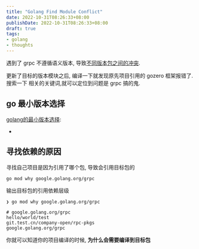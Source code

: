 ```yaml
---
title: "Golang Find Module Conflict"
date: 2022-10-31T08:26:33+08:00
publishDate: 2022-10-31T08:26:33+08:00
draft: true
tags:
- golang
- thoughts
---
```


遇到了 grpc 不遵循语义版本, 导致[不同版本包之间的冲突](https://github.com/weaveworks/common/issues/239). 

更新了目标的版本模块之后, 编译一下就发现原先项目引用的 gozero 框架报错了. 搜索一下
相关的关键词,就可以定位到问题是 grpc 搞的鬼.


## go 最小版本选择

[golang的最小版本选择](https://research.swtch.com/vgo-mvs): 

- 

## 寻找依赖的原因

寻找自己项目是因为引用了哪个包, 导致会引用目标包的

```
go mod why google.golang.org/grpc
```

输出目标包的引用依赖层级
```
❯ go mod why google.golang.org/grpc

# google.golang.org/grpc
hello/world/test
git.test.cn/company-open/rpc-pkgs
google.golang.org/grpc
```

你就可以知道你的项目编译的时候, **为什么会需要编译到目标包**


